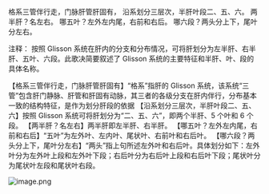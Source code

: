 格系三管伴行走，门脉肝管肝固有，
沿系划分三层次，半肝叶段二、五、六。
两半肝？名左右。
哪五叶？左外左内尾，右前和右后。
哪六段？两头分上下，尾叶分左右。

注释：
按照 Glisson 系统在肝内的分支和分布情况，可将肝划分为左半肝、右半肝、五叶、六段。此歌决简要叙述了 Glisson 系统的主要特征和半肝、叶、段的具体名称。

【格系三管伴行走，门脉肝管肝固有】“格系”指肝的 Glisson 系统，该系统“三管”包含肝门静脉、肝管和肝固有动脉，其三者的各级分支在肝内伴行，分布基本一致的结构特征，是作为划分肝段的依据
【沿系划分三层次，半肝叶段二、五、六】按照 Glisson 系统可将肝划分为“二、五、六”，即两个半肝、5 个叶和 6 个段。
【两半肝？名左右】两半肝即左半肝、右半肝。
【哪五叶？左外左内尾，右前和右后】“五叶”为左外叶、左内叶、尾状叶、右前叶和右后叶。
【哪六段？两头分上下，尾叶分左右】“两头”指上句所述左外叶和右后叶。具体划分如下：左外叶分为左外叶上段和左外叶下段；右后叶分为右后叶上段和右后叶下段；尾状叶分为尾状叶左段和尾状叶右段。

![image.png](https://picgo18719498306.oss-cn-guangzhou.aliyuncs.com/20250808142855668.png)
